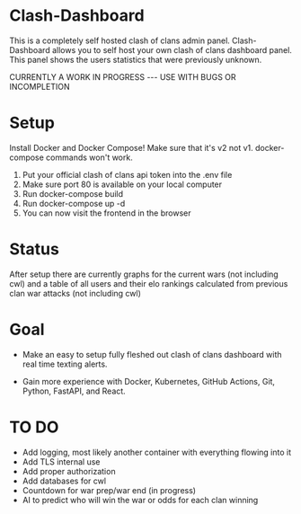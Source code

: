 # Clash-Dashboard
This is a completely self hosted clash of clans admin panel. Clash-Dashboard allows you to self host your own clash of clans dashboard panel. This panel shows the users statistics that were previously unknown. 

CURRENTLY A WORK IN PROGRESS --- USE WITH BUGS OR INCOMPLETION
# Setup
Install Docker and Docker Compose! Make sure that it's v2 not v1. docker-compose commands won't work. 

1) Put your official clash of clans api token into the .env file
2) Make sure port 80 is available on your local computer
3) Run docker-compose build
4) Run docker-compose up -d
5) You can now visit the frontend in the browser

# Status
After setup there are currently graphs for the current wars (not including cwl) and a table of all users and their elo rankings calculated from previous clan war attacks (not including cwl)

# Goal
- Make an easy to setup fully fleshed out clash of clans dashboard with real time texting alerts.

- Gain more experience with Docker, Kubernetes, GitHub Actions, Git, Python, FastAPI, and React.

# TO DO
- Add logging, most likely another container with everything flowing into it
- Add TLS internal use
- Add proper authorization
- Add databases for cwl
- Countdown for war prep/war end (in progress)
- AI to predict who will win the war or odds for each clan winning
